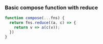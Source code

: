 ### Basic compose function with reduce
```javascript
function compose(...fns) {
  return fns.reduce((a, c) => {
    return v => a(c(v));
  })
}
```

